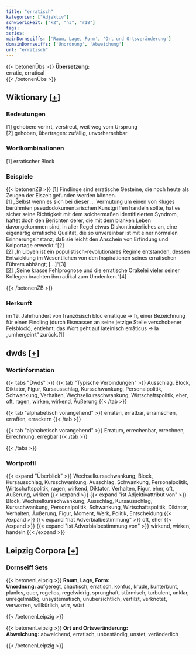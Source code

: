 ```yaml
---
title: "erratisch"
kategorien: ["Adjektiv"]
schwierigkeit: ["k2", "h3", "r18"]
tags:
series:
mainDornseiffs: ['Raum, Lage, Form', 'Ort und Ortsveränderung']
domainDornseiffs: ['Unordnung', 'Abweichung']
url: "erratisch"
---
```


{{< betonenÜbs >}}
**Übersetzung:**  
erratic, erratical  
{{< /betonenÜbs >}}

## Wiktionary [[+](https://de.wiktionary.org/wiki/erratisch)]

### Bedeutungen
[1] gehoben: verirrt, verstreut, weit weg vom Ursprung  
[2] gehoben, übertragen: zufällig, unvorhersehbar  

### Wortkombinationen
[1] erratischer Block  

### Beispiele
{{< betonenZB >}}
[1] Findlinge sind erratische Gesteine, die noch heute als Zeugen der Eiszeit gefunden werden können.  
[1] „Selbst wenn es sich bei dieser … Vermutung um einen von Kluges berühmten pseudodokumentarischen Kunstgriffen handeln sollte, hat es sicher seine Richtigkeit mit dem solchermaßen identifizierten Syndrom, haftet doch den Berichten derer, die mit dem blanken Leben davongekommen sind, in aller Regel etwas Diskontinuierliches an, eine eigenartig erratische Qualität, die so unvereinbar ist mit einer normalen Erinnerungsinstanz, daß sie leicht den Anschein von Erfindung und Kolportage erweckt.“[2]  
[2] „In Libyen ist ein populistisch-revolutionäres Regime entstanden, dessen Entwicklung im Wesentlichen von den Inspirationen seines erratischen Führers abhängt; […]“[3]  
[2] „Seine krasse Fehlprognose und die erratische Orakelei vieler seiner Kollegen brachten ihn radikal zum Umdenken.“[4]  

{{< /betonenZB >}}
### Herkunft
im 19. Jahrhundert von französisch bloc erratique → fr, einer Bezeichnung für einen Findling (durch Eismassen an seine jetzige Stelle verschobener Felsblock), entlehnt; das Wort geht auf lateinisch errāticus → la „umhergeirrt“ zurück.[1]  



## dwds [[+](https://www.dwds.de/wb/erratisch)]

### Wortinformation
{{< tabs "Dwds" >}}
{{< tab "Typische Verbindungen" >}}
Ausschlag, Block, Diktator, Figur, Kursausschlag, Kursschwankung, Personalpolitik, Schwankung, Verhalten, Wechselkursschwankung, Wirtschaftspolitik, eher, oft, ragen, wirken, wirkend, Äußerung
{{< /tab >}}

{{< tab "alphabetisch vorangehend" >}}
erraten, erratbar, erramschen, erraffen, errackern
{{< /tab >}}

{{< tab "alphabetisch vorangehend" >}}
Erratum, errechenbar, errechnen, Errechnung, erregbar
{{< /tab >}}

{{< /tabs >}}

### Wortprofil
{{< expand "Überblick" >}} Wechselkursschwankung, Block, Kursausschlag, Kursschwankung, Ausschlag, Schwankung, Personalpolitik, Wirtschaftspolitik, ragen, wirkend, Diktator, Verhalten, Figur, eher, oft, Äußerung, wirken {{< /expand >}}
{{< expand "ist Adjektivattribut von" >}} Block, Wechselkursschwankung, Ausschlag, Kursausschlag, Kursschwankung, Personalpolitik, Schwankung, Wirtschaftspolitik, Diktator, Verhalten, Äußerung, Figur, Moment, Werk, Politik, Entscheidung {{< /expand >}}
{{< expand "hat Adverbialbestimmung" >}} oft, eher {{< /expand >}}
{{< expand "ist Adverbialbestimmung von" >}} wirkend, wirken, handeln {{< /expand >}}

## Leipzig Corpora [[+](https://corpora.uni-leipzig.de/en/res?word=erratisch&corpusId=deu_newscrawl-public_2018)]

### Dornseiff Sets
{{< betonenLeipzig >}}
**Raum, Lage, Form:**  
**Unordnung:** aufgeregt, chaotisch, erratisch, konfus, krude, kunterbunt, planlos, quer, regellos, regelwidrig, sprunghaft, stürmisch, turbulent, unklar, unregelmäßig, unsystematisch, unübersichtlich, verfilzt, verknotet, verworren, willkürlich, wirr, wüst  

{{< /betonenLeipzig >}}


{{< betonenLeipzig >}}
**Ort und Ortsveränderung:**  
**Abweichung:** abweichend, erratisch, unbeständig, unstet, veränderlich  

{{< /betonenLeipzig >}}
